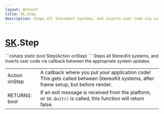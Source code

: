 ```yaml
---
layout: default
title: SK.Step
description: Steps all StereoKit systems, and inserts user code via callback between the appropriate system updates.
---
```

# [SK]({{site.url}}/Pages/StereoKit/SK.html).Step

<div class='signature' markdown='1'>
```csharp
static bool Step(Action onStep)
```
Steps all StereoKit systems, and inserts user code via
callback between the appropriate system updates.
</div>

|  |  |
|--|--|
|Action onStep|A callback where you put your application             code! This gets called between StereoKit systems, after frame             setup, but before render.|
|RETURNS: bool|If an exit message is received from the platform, or `SK.Quit()` is called, this function will return false.|




